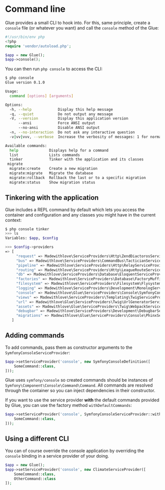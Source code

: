 # Command line

Glue provides a small CLI to hook into. For this, same principle, create a `console` file (or whatever you want) and call the `console` method of the Glue:

```php
#!/usr/bin/env php
<?php
require 'vendor/autoload.php';

$app = new Glue();
$app->console();
```

You can then run `php console` to access the CLI:

```bash
$ php console
Glue version 0.1.0

Usage:
  command [options] [arguments]

Options:
  -h, --help            Display this help message
  -q, --quiet           Do not output any message
  -V, --version         Display this application version
      --ansi            Force ANSI output
      --no-ansi         Disable ANSI output
  -n, --no-interaction  Do not ask any interactive question
  -v|vv|vvv, --verbose  Increase the verbosity of messages: 1 for normal output, 2 for more verbose output and 3 for debug

Available commands:
  help              Displays help for a command
  list              Lists commands
  tinker            Tinker with the application and its classes
 migrate
  migrate:create    Create a new migration
  migrate:migrate   Migrate the database
  migrate:rollback  Rollback the last or to a specific migration
  migrate:status    Show migration status
```

## Tinkering with the application

Glue includes a REPL command by default which lets you access the container and configuration and any classes you might have in the current context:

```bash
$ php console tinker
>>> ls
Variables: $app, $config

>>> $config->providers
=> [
     "request" => Madewithlove\ServiceProviders\Http\ZendDiactorosServiceProvider {#23},
     "bus" => Madewithlove\ServiceProviders\CommandBus\TacticianServiceProvider {#21},
     "pipeline" => Madewithlove\ServiceProviders\Http\RelayServiceProvider {#20},
     "routing" => Madewithlove\ServiceProviders\Http\LeagueRouteServiceProvider {#19},
     "db" => Madewithlove\ServiceProviders\Database\EloquentServiceProvider {#18},
     "factories" => Madewithlove\ServiceProviders\Database\FactoryMuffinServiceProvider {#16},
     "filesystem" => Madewithlove\ServiceProviders\Filesystem\FlysystemServiceProvider {#17},
     "logging" => Madewithlove\ServiceProviders\Development\MonologServiceProvider {#14},
     "console" => Madewithlove\Glue\ServiceProviders\Console\SymfonyConsoleServiceProvider {#13},
     "views" => Madewithlove\ServiceProviders\Templating\TwigServiceProvider {#12},
     "url" => Madewithlove\Glue\ServiceProviders\Twig\UrlGeneratorServiceProvider {#11},
     "assets" => Madewithlove\Glue\ServiceProviders\Twig\WebpackServiceProvider {#10},
     "debugbar" => Madewithlove\ServiceProviders\Development\DebugbarServiceProvider {#40},
     "migrations" => Madewithlove\Glue\ServiceProviders\Console\PhinxServiceProvider {#41},
   ]
```

## Adding commands

To add commands, pass them as constructor arguments to the `SymfonyConsoleServiceProvider`:

```php
$app->setServiceProvider('console', new SymfonyConsoleDefinition([
    SomeCommand::class,
]));
```

Glue uses `symfony/console` so created commands should be instances of `Symfony\Component\Console\Command\Command`.
All commands are resolved through the container so you can inject dependencies in their constructor.

If you want to use the service provider **with** the default commands provided by Glue, you can use the factory method `withDefaultCommands`:

```php
$app->setServiceProvider('console', SymfonyConsoleServiceProvider::withDefaultCommands([
    SomeCommand::class,
]));
```

## Using a different CLI

You can of course override the console application by overriding the `console` binding in a service provider of your doing.

```php
$app = new Glue();
$app->setServiceProvider('console', new ClimateServiceProvider([
    SomeCommand::class,
    OtherCommand::class
]);
```
